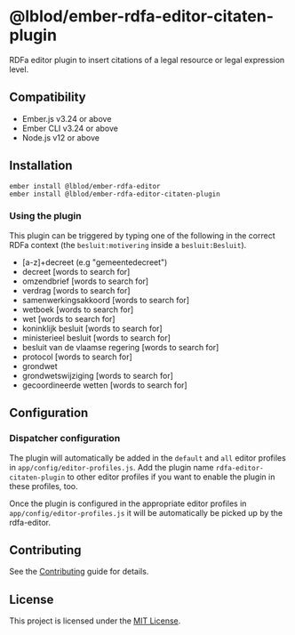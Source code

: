 # @lblod/ember-rdfa-editor-citaten-plugin

RDFa editor plugin to insert citations of a legal resource or legal expression level.

Compatibility
------------------------------------------------------------------------------

* Ember.js v3.24 or above
* Ember CLI v3.24 or above
* Node.js v12 or above


Installation
------------------------------------------------------------------------------
```
ember install @lblod/ember-rdfa-editor
ember install @lblod/ember-rdfa-editor-citaten-plugin
```


### Using the plugin

This plugin can be triggered by typing one of the following in the correct RDFa context (the `besluit:motivering` inside a `besluit:Besluit`).

 * [a-z]+decreet (e.g "gemeentedecreet")
 * decreet [words to search for]
 * omzendbrief [words to search for]
 * verdrag [words to search for]
 * samenwerkingsakkoord [words to search for]
 * wetboek [words to search for]
 * wet [words to search for]
 * koninklijk besluit [words to search for]
 * ministerieel besluit [words to search for]
 * besluit van de vlaamse regering [words to search for]
 * protocol [words to search for]
 * grondwet
 * grondwetswijziging [words to search for]
 * gecoordineerde wetten [words to search for]

## Configuration
### Dispatcher configuration
The plugin will automatically be added in the `default` and `all` editor profiles in `app/config/editor-profiles.js`. Add the plugin name `rdfa-editor-citaten-plugin` to other editor profiles if you want to enable the plugin in these profiles, too.

Once the plugin is configured in the appropriate editor profiles in `app/config/editor-profiles.js` it will be automatically be picked up by the rdfa-editor.

Contributing
------------------------------------------------------------------------------

See the [Contributing](CONTRIBUTING.md) guide for details.


License
------------------------------------------------------------------------------

This project is licensed under the [MIT License](LICENSE.md).
